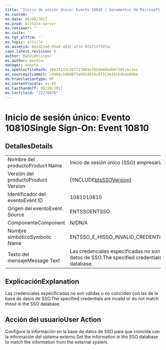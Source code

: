 ```yaml
---
title: 'Inicio de sesión único: Evento 10810 | Documentos de Microsoft'
ms.custom: ''
ms.date: 06/08/2017
ms.prod: biztalk-server
ms.reviewer: ''
ms.suite: ''
ms.tgt_pltfrm: ''
ms.topic: article
ms.assetid: 0a2d22ad-d5a8-4d32-af1d-8fa7237fd7ac
caps.latest.revision: 6
author: MandiOhlinger
ms.author: mandia
manager: anneta
ms.openlocfilehash: 1663f133c35f717803e705dd4bbdb9730516c1ec
ms.sourcegitcommit: cb908c540d8f1a692d01dc8f313e16cb4b4e696d
ms.translationtype: MT
ms.contentlocale: es-ES
ms.lasthandoff: 09/20/2017
ms.locfileid: "22276876"
---
```

# <a name="single-sign-on-event-10810"></a><span data-ttu-id="9113e-102">Inicio de sesión único: Evento 10810</span><span class="sxs-lookup"><span data-stu-id="9113e-102">Single Sign-On: Event 10810</span></span>
## <a name="details"></a><span data-ttu-id="9113e-103">Detalles</span><span class="sxs-lookup"><span data-stu-id="9113e-103">Details</span></span>  
  
|||  
|-|-|  
|<span data-ttu-id="9113e-104">Nombre del producto</span><span class="sxs-lookup"><span data-stu-id="9113e-104">Product Name</span></span>|<span data-ttu-id="9113e-105">Inicio de sesión único (SSO) empresarial</span><span class="sxs-lookup"><span data-stu-id="9113e-105">Enterprise Single Sign-On</span></span>|  
|<span data-ttu-id="9113e-106">Versión del producto</span><span class="sxs-lookup"><span data-stu-id="9113e-106">Product Version</span></span>|[!INCLUDE[btsSSOVersion](../includes/btsssoversion-md.md)]|  
|<span data-ttu-id="9113e-107">Identificador del evento</span><span class="sxs-lookup"><span data-stu-id="9113e-107">Event ID</span></span>|<span data-ttu-id="9113e-108">10810</span><span class="sxs-lookup"><span data-stu-id="9113e-108">10810</span></span>|  
|<span data-ttu-id="9113e-109">Origen del evento</span><span class="sxs-lookup"><span data-stu-id="9113e-109">Event Source</span></span>|<span data-ttu-id="9113e-110">ENTSSO</span><span class="sxs-lookup"><span data-stu-id="9113e-110">ENTSSO</span></span>|  
|<span data-ttu-id="9113e-111">Componente</span><span class="sxs-lookup"><span data-stu-id="9113e-111">Component</span></span>|<span data-ttu-id="9113e-112">N/D</span><span class="sxs-lookup"><span data-stu-id="9113e-112">N/A</span></span>|  
|<span data-ttu-id="9113e-113">Nombre simbólico</span><span class="sxs-lookup"><span data-stu-id="9113e-113">Symbolic Name</span></span>|<span data-ttu-id="9113e-114">ENTSSO_E_HISSO_INVALID_CREDENTIALS</span><span class="sxs-lookup"><span data-stu-id="9113e-114">ENTSSO_E_HISSO_INVALID_CREDENTIALS</span></span>|  
|<span data-ttu-id="9113e-115">Texto del mensaje</span><span class="sxs-lookup"><span data-stu-id="9113e-115">Message Text</span></span>|<span data-ttu-id="9113e-116">Las credenciales especificadas no son válidas o no coinciden con las de la base de datos de SSO.</span><span class="sxs-lookup"><span data-stu-id="9113e-116">The specified credentials are invalid or do not match those in the SSO database.</span></span>|  
  
## <a name="explanation"></a><span data-ttu-id="9113e-117">Explicación</span><span class="sxs-lookup"><span data-stu-id="9113e-117">Explanation</span></span>  
 <span data-ttu-id="9113e-118">Las credenciales especificadas no son válidas o no coinciden con las de la base de datos de SSO.</span><span class="sxs-lookup"><span data-stu-id="9113e-118">The specified credentials are invalid or do not match those in the SSO database.</span></span>  
  
## <a name="user-action"></a><span data-ttu-id="9113e-119">Acción del usuario</span><span class="sxs-lookup"><span data-stu-id="9113e-119">User Action</span></span>  
 <span data-ttu-id="9113e-120">Configure la información en la base de datos de SSO para que coincida con la información del sistema externo.</span><span class="sxs-lookup"><span data-stu-id="9113e-120">Set the information in the SSO database to match the information from the external system.</span></span>